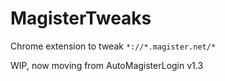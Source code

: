 # MagisterTweaks
Chrome extension to tweak ``*://*.magister.net/*``

WIP, now moving from AutoMagisterLogin v1.3

